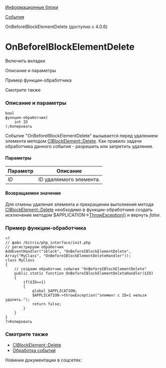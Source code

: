 [Информационные блоки](/api_help/iblock/index.php)

[События](/api_help/iblock/events/index.php)

OnBeforeIBlockElementDelete (доступно с 4.0.6)

OnBeforeIBlockElementDelete
===========================

Включить вкладки

Описание и параметры

Пример функции-обработчика

Смотрите также

### Описание и параметры

```
bool
функция-обработчик(
	int ID
);Копировать
```

Событие "OnBeforeIBlockElementDelete" вызывается перед удалением элемента методом [CIBlockElement::Delete](/api_help/iblock/classes/ciblockelement/delete.php). Как правило задачи обработчика данного события - разрешить или запретить удаление.

#### Параметры

| Параметр | Описание |
| --- | --- |
| *ID* | ID удаляемого элемента. |

#### Возвращаемое значение

Для отмены удаления элемента и прекращении выполнения метода [CIBlockElement::Delete](/api_help/iblock/classes/ciblockelement/delete.php) необходимо в функции-обработчике создать исключение методом $APPLICATION->[ThrowException()](/api_help/main/reference/cmain/throwexception.php) и вернуть *false*.

### Пример функции-обработчика

```
<?
// файл /bitrix/php_interface/init.php
// регистрируем обработчик
AddEventHandler("iblock", "OnBeforeIBlockElementDelete", Array("MyClass", "OnBeforeIBlockElementDeleteHandler"));
class MyClass
{
	// создаем обработчик события "OnBeforeIBlockElementDelete"
	public static function OnBeforeIBlockElementDeleteHandler($ID)
	{
		if($ID==1)
		{
			global $APPLICATION;
			$APPLICATION->throwException("элемент с ID=1 нельзя удалить.");
			return false;
		}
	}
}
?>Копировать
```

### Смотрите также

* [CIBlockElement::Delete](/api_help/iblock/classes/ciblockelement/delete.php)
* [Обработка событий](http://dev.1c-bitrix.ru/learning/course/index.php?COURSE_ID=43&LESSON_ID=3493)

Новинки документации в соцсетях: